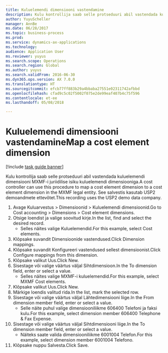 ```yaml
--- 
title: Kuluelemendi dimensiooni vastendamine
description: Kulu kontrollija saab selle protseduuri abil vastendada kuluelemendi dimensiooni MXMF-i juriidilise isiku kuluelemendi dimensiooniga.
author: YuyuScheller
manager: AnnBe
ms.date: 06/28/2017
ms.topic: business-process
ms.prod: 
ms.service: dynamics-ax-applications
ms.technology: 
audience: Application User
ms.reviewer: yuyus
ms.search.scope: Operations
ms.search.region: Global
ms.author: yuyus
ms.search.validFrom: 2016-06-30
ms.dyn365.ops.version: AX 7.0.0
ms.translationtype: HT
ms.sourcegitcommit: efcb77ff883b29a4bbaba27551e02311742afbbd
ms.openlocfilehash: cfad9c5c02f5002f075e2de99eaf407b4c75f596
ms.contentlocale: et-ee
ms.lasthandoff: 05/08/2018

---
```

# <a name="map-a-cost-element-dimension"></a><span data-ttu-id="0f6ee-103">Kuluelemendi dimensiooni vastendamine</span><span class="sxs-lookup"><span data-stu-id="0f6ee-103">Map a cost element dimension</span></span>

[!include [task guide banner](../../includes/task-guide-banner.md)]

<span data-ttu-id="0f6ee-104">Kulu kontrollija saab selle protseduuri abil vastendada kuluelemendi dimensiooni MXMF-i juriidilise isiku kuluelemendi dimensiooniga.</span><span class="sxs-lookup"><span data-stu-id="0f6ee-104">A cost controller can use this procedure to map a cost element dimension to a cost element dimension in the MXMF legal entity.</span></span> <span data-ttu-id="0f6ee-105">See salvestis kasutab USP2 demoandmete ettevõtet.</span><span class="sxs-lookup"><span data-stu-id="0f6ee-105">This recording uses the USP2 demo data company.</span></span>

1. <span data-ttu-id="0f6ee-106">Avage Kuluarvestus > Dimensioonid > Kuluelemendi dimensioonid.</span><span class="sxs-lookup"><span data-stu-id="0f6ee-106">Go to Cost accounting > Dimensions > Cost element dimensions.</span></span>
2. <span data-ttu-id="0f6ee-107">Otsige loendist ja valige soovitud kirje.</span><span class="sxs-lookup"><span data-stu-id="0f6ee-107">In the list, find and select the desired record.</span></span>
    * <span data-ttu-id="0f6ee-108">Selles näites valige Kuluelemendid.</span><span class="sxs-lookup"><span data-stu-id="0f6ee-108">For this example, select Cost elements.</span></span>  
3. <span data-ttu-id="0f6ee-109">Klõpsake suvandit Dimensioonide vastendused.</span><span class="sxs-lookup"><span data-stu-id="0f6ee-109">Click Dimension mappings.</span></span>
4. <span data-ttu-id="0f6ee-110">Klõpsake suvandit Konfigureeri vastendused sellest dimensioonist.</span><span class="sxs-lookup"><span data-stu-id="0f6ee-110">Click Configure mappings from this dimension.</span></span>
5. <span data-ttu-id="0f6ee-111">Klõpsake valikut Uus.</span><span class="sxs-lookup"><span data-stu-id="0f6ee-111">Click New.</span></span>
6. <span data-ttu-id="0f6ee-112">Sisestage või valige väärtus väljal Sihtdimensioon.</span><span class="sxs-lookup"><span data-stu-id="0f6ee-112">In the To dimension field, enter or select a value.</span></span>
    * <span data-ttu-id="0f6ee-113">Selles näites valige MXMF-i kuluelemendid.</span><span class="sxs-lookup"><span data-stu-id="0f6ee-113">For this example, select MXMF Cost elements.</span></span>  
7. <span data-ttu-id="0f6ee-114">Klõpsake valikut Uus.</span><span class="sxs-lookup"><span data-stu-id="0f6ee-114">Click New.</span></span>
8. <span data-ttu-id="0f6ee-115">Märkige loendis valitud rida.</span><span class="sxs-lookup"><span data-stu-id="0f6ee-115">In the list, mark the selected row.</span></span>
9. <span data-ttu-id="0f6ee-116">Sisestage või valige väärtus väljal Lähtedimensiooni liige.</span><span class="sxs-lookup"><span data-stu-id="0f6ee-116">In the From dimension member field, enter or select a value.</span></span>
    * <span data-ttu-id="0f6ee-117">Selle näite puhul valige dimensiooniliikme 606400 Telefoni ja faksi kulu.</span><span class="sxs-lookup"><span data-stu-id="0f6ee-117">For this example, select dimension member 606400 Telephone & Fax Expense.</span></span>  
10. <span data-ttu-id="0f6ee-118">Sisestage või valige väärtus väljal Sihtdimensiooni liige.</span><span class="sxs-lookup"><span data-stu-id="0f6ee-118">In the To dimension member field, enter or select a value.</span></span>
    * <span data-ttu-id="0f6ee-119">Näiteks saate valida dimensiooniliikme 6001004 Telefon.</span><span class="sxs-lookup"><span data-stu-id="0f6ee-119">For this example, select dimension member 6001004 Telefono.</span></span>  
11. <span data-ttu-id="0f6ee-120">Klõpsake nuppu Salvesta.</span><span class="sxs-lookup"><span data-stu-id="0f6ee-120">Click Save.</span></span>


